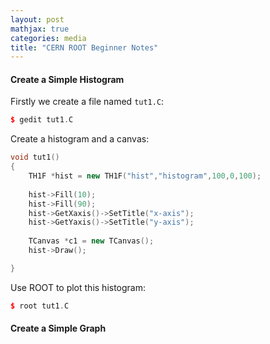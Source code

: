 ```yaml
---
layout: post
mathjax: true
categories: media
title: "CERN ROOT Beginner Notes"
---
```


#### Create a Simple Histogram
Firstly we create a file named `tut1.C`:
```C++
$ gedit tut1.C
```
Create a histogram and a canvas:
```C++
void tut1()
{
    TH1F *hist = new TH1F("hist","histogram",100,0,100);
    
    hist->Fill(10);
    hist->Fill(90);
    hist->GetXaxis()->SetTitle("x-axis");
    hist->GetYaxis()->SetTitle("y-axis");
    
    TCanvas *c1 = new TCanvas();
    hist->Draw();

}
```
Use ROOT to plot this histogram:
```C++
$ root tut1.C
```

#### Create a Simple Graph
